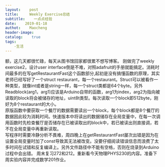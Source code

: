 ```yaml
---
layout:    post
title:     Weekly Exercise总结
subtitle:    一点点经验
date:    2019-01-18
authot:    Maocheng
header-image:
catalog:    true
tags:
    -生活
---
```

额，这几天都很忙碌，每天从图书馆回家都很累不想写博客。
刚做完了weekly exercise2，设计user interface倒是不难，对照adafruit的手册就能搞定。消耗时间最多的在写getRestaurantFast这个函数部分,起初是没有搞懂函数的原理，其实老师已经写好了一个struct restaurant，每一个restaurant。Struct可以被看作一种类型，就像int或者是string一样，每一个struct类都是64个byte。另外Readblock(arg1，arg1)应该是Arduino自带的函数，arg1为index，arg2为指向被读取的block将会被储存的地址，uint8t类型。每次读取一个block即512byte，刚好为8个restaurant的大小。  
原版函数中要获取一个餐厅的数据需要读出一个block，每个block都是8个餐厅的数据因此较为消耗时间。快速版本中将读出的数据储存在全局变量中，在每一次调用函数时先检查餐厅是否储存在已被读取出的block中，若已被读出则直接调，若不在全局变量中再重新读取。  
写程序时需要冷静分析不畏难，周四晚上在getRestaurantFast屡次出错是因为在设置全局变量时加了const导致其无法被改变。没要仔细阅读错误信息而浪费了太多时间在试错和反复编译上。另外文件路径中不能有空格，否则在烧录到Arduino过程中会出错。
周末复习272和212。重新看今天物理PHYS230的内容。准备下周实验内容并完成数学201作业。

